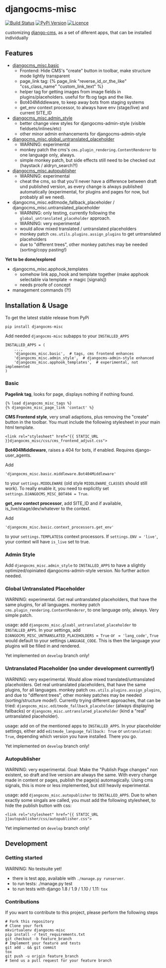# djangocms-misc

[![Build Status](https://travis-ci.org/bnzk/djangocms-misc.svg "Build Status")](https://travis-ci.org/bnzk/djangocms-misc/)
[![PyPi Version](https://img.shields.io/pypi/v/djangocms-misc.svg "PyPi Version")](https://pypi.python.org/pypi/djangocms-misc/)
[![Licence](https://img.shields.io/pypi/l/djangocms-misc.svg "Licence")](https://pypi.python.org/pypi/djangocms-misc/)

customizing [django-cms](https://github.com/divio/django-cms), as a set of diferent apps, that can be installed individually


## Features

- [djangocms_misc.basic](#basic)
  - Frontend: Hide CMS's "create" button in toolbar, make structure mode lightly transparent
  - page_link tag: {% page_link "reverse_id_or_the_like" "css_class_name" "custom_link_text" %}
  - helper tag for getting images from image fields in plugins/placeholders.
  useful for fb:og tags and the like.
  - Bot404Middleware, to keep away bots from staging systems
  - get_env context processor, to always have env (stage/live) and current SITE_ID
- [djangocms_misc.admin_style](#admin-style)
  - better change view styles for djangocms-admin-style (visible fieldsets/inlines/etc)
  - other minor admin enhancements for djangocms-admin-style
- [djangocms_misc.global_untranslated_placeholder](#global-untranslated-placeholder)
  - WARNING: experimental
  - monkey patch the cms's `cms.plugin_rendering.ContentRenderer` to one language only, always.
  - simple monkey patch, but side effects still need to be checked out (haystack / aldryn_search?!)
- [djangocms_misc.autopublisher](#autopublisher)
  - WARNING: experimental
  - cheat the cms, so that you'll never have a difference between draft und published version, as every change is
  always published automatically (experimental, for plugins and pages for now, but probably all we need).
- djangocms_misc.editmode_fallback_placeholder / djangocms_misc.untranslated_placeholder
  - WARNING: only testing, currently following the `global_untranslated_placeholder` approach.
  - WARNING: very experimental
  - would allow mixed translated / untranslated placeholders
  - monkey patch `cms.utils.plugins.assign_plugins` to get untranslated placeholders
  - due to "different trees", other monkey patches may be needed (sorting/copy pasting!)


**Yet to be done/explored**

- djangocms_misc.apphook_templates
  - somehow link app_hook and template together (make apphook selectable via template -> magic [signals])
  - needs proofe of concept
- management commands (?!)


## Installation & Usage

To get the latest stable release from PyPi

    pip install djangocms-misc

Add needed ``djangocms-misc`` subapps to your ``INSTALLED_APPS``

    INSTALLED_APPS = (
        ...,
        'djangocms_misc.basic',  # tags, cms frontend enhances
        'djangocms_misc.admin_style',  # djangocms-admin-style enhanced
        'djangocms_misc.apphook_templates',  # experimental, not implemented
    )


### Basic

**Pagelink tag**, looks for page, displays nothing if nothing found.

    {% load djangocms_misc_tags %}
    {% djangocms_misc_page_link 'contact' %}

**CMS Frontend style**, very small adaptions, plus removing the "create" button in the toolbar. You must include
the following stylesheet in your main html template.

    <link rel="stylesheet" href="{{ STATIC_URL }}djangocms_misc/css/cms_frontend_adjust.css">

**Bot404Middleware**, raises a 404 for bots, if enabled. Requires django-user_agents.

Add

    'djangocms_misc.basic.middleware.Bot404Middleware'

to your `settings.MIDDLEWARE` (old style `MIDDLEWARE_CLASSES` should still work). To really enable
it, you need to explicitly set `settings.DJANGOCMS_MISC_BOT404 = True`.

**get_env contect processor**, add SITE_ID and if available, is_live/stage/dev/whatever to the context.

Add

    'djangocms_misc.basic.context_processors.get_env'

to your `settings.TEMPLATES`s context processors. If `settings.ENV = 'live'`, your context will
have `is_live` set to true.

### Admin Style

Add `djangocms_misc.admin_style` to `INSTALLED_APPS` to have a slightly optimized/opiniated djangocms-admin-style version. No further action needed.


### Global Untranslated Placeholder

WARNING: experimental. Get real untranslated placeholders, that have the same plugins,
for all languages. monkey patch `cms.plugin_rendering.ContentRenderer`, to one language only,
always. Very simple patch.

usage: add `djangocms_misc.gloabl_untranslated_placeholder` to `INSTALLED_APPS`. In your settings,
 add `DJANGOCMS_MISC_UNTRANSLATED_PLACEHOLDERS = True` or ` = 'lang_code'`, `True` would default
 to your settings `LANGUAGE_CODE`. This is then the language your plugins will be filled in and
 rendered.

Yet implemented on `develop` branch only!


### Untranslated Placeholder (no under development currently!)

WARNING: very experimental. Would allow mixed translated/untranslated placeholders. Get real untranslated placeholders, that have the same plugins,
for all languages. monkey patch `cms.utils.plugins.assign_plugins`, and due to "different trees",
other monkey patches may be needed (sorting/structure mode!). Currently trying different
approaches, that can be tried: `djangocms_misc.editmode_fallback_placeholder` (always displaying
fallbacks) or `djangocms_misc.untranslated_placeholder` (kind a "real" untranslated placeholder).

usage: add on of the mentioned apps to `INSTALLED_APPS`. In your placeholder settings, either add
`editmode_language_fallback: True` or `untranslated: True`, depending which version you have
installed. There you go.

Yet implemented on `develop` branch only!


### Autopublisher

WARNING: very experimental. Goal: Make the "Publish Page changes" non existent, so draft and live
 version are always the same. With every change made in content or pages, publish the page(s)
 automagically. Using cms signals, this is more or less implemented, but still heavily experimental.

usage: add `djangocms_misc.autopublisher` to `INSTALLED_APPS`. Due to when exactly some singals are
called, you must add the following stylesheet, to hide the publish button with css:

    <link rel="stylesheet" href="{{ STATIC_URL }}autopublisher/css/autopublisher.css">

Yet implemented on `develop` branch only!


## Development


### Getting started

WARNING: No testsuite yet!

- there is test app, available with `./manage.py runserver`.
- to run tests: ./manage.py test
- to run tests with django 1.8 / 1.9 / 1.10 / 1.11: `tox`


### Contributions

If you want to contribute to this project, please perform the following steps

    # Fork this repository
    # Clone your fork
    mkvirtualenv djangocms-misc
    pip install -r test_requirements.txt
    git checkout -b feature_branch
    # Implement your feature and tests
    git add . && git commit
    tox
    git push -u origin feature_branch
    # Send us a pull request for your feature branch
